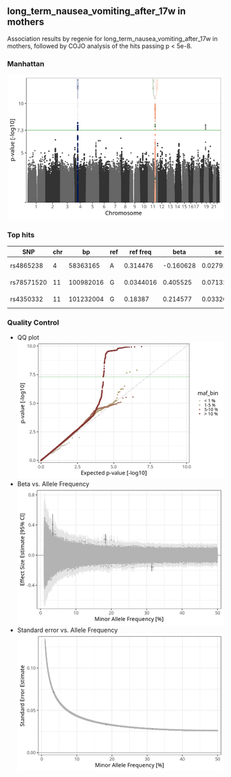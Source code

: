 ## long_term_nausea_vomiting_after_17w in mothers
Association results by regenie for long_term_nausea_vomiting_after_17w in mothers, followed by COJO analysis of the hits passing p < 5e-8.
### Manhattan
![](figures/pop_mothers_pheno_long_term_nausea_vomiting_after_17w_mh.png)
### Top hits
| SNP | chr | bp | ref | ref freq | beta | se | p | n | Ensembl | Phenoscanner | freq geno | b joint | b joint se | p joint | ld r |
| --- | --- | -- | --- | -------- | ---- | -- | - | - | ------- | ------------ | --------- | ------- | ---------- | ------- | ---- |
| rs4865238 | 4 | 58363165 | A | 0.314476 | -0.160628 | 0.027913 | 8.68499e-09 | 56130 | [RP11-319E12.2](ensembl/rs4865238.md) | No Results | 0.31387 | -0.160628 | 0.027921 | 8.76999e-09 | 0 |
| rs78571520 | 11 | 100982016 | G | 0.0344016 | 0.405525 | 0.0713215 | 1.30146e-08 | 55782.1 | [PGR](ensembl/rs78571520.md) | No Results | 0.0344672 | 0.434415 | 0.071468 | 1.21345e-09 | -0.0599773 |
| rs4350332 | 11 | 101232004 | G | 0.18387 | 0.214577 | 0.0332696 | 1.12115e-10 | 56738.7 | [TRPC6](ensembl/rs4350332.md) | No Results | 0.184086 | 0.226629 | 0.0333405 | 1.06518e-11 | 0 |
### Quality Control
- QQ plot
![](figures/pop_mothers_pheno_long_term_nausea_vomiting_after_17w_qq.png)
- Beta vs. Allele Frequency
![](figures/pop_mothers_pheno_long_term_nausea_vomiting_after_17w_beta_af.png)
- Standard error vs. Allele Frequency
![](figures/pop_mothers_pheno_long_term_nausea_vomiting_after_17w_se_af.png)
